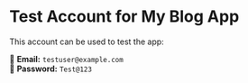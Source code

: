 # Test Account for My Blog App

This account can be used to test the app:

📧 **Email:** `testuser@example.com`  
🔑 **Password:** `Test@123`

